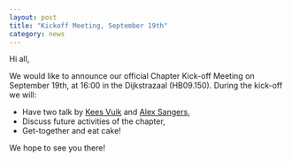 ```yaml
---
layout: post
title: "Kickoff Meeting, September 19th"
category: news
---
```


Hi all,

We would like to announce our official Chapter Kick-off Meeting on September 19th, at 16:00 in the Dijkstrazaal (HB09.150). During the kick-off we will:

+ Have two talk by [Kees Vuik] and [Alex Sangers],
+ Discuss future activities of the chapter,
+ Get-together and eat cake!

We hope to see you there!

[Alex Sangers]: http://alexsangers.weblog.tudelft.nl/
[Kees Vuik]: http://ta.twi.tudelft.nl/users/vuik/
